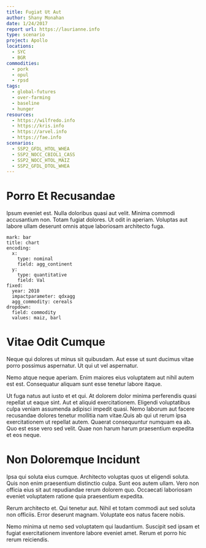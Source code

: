 ```yaml
---
title: Fugiat Ut Aut
author: Shany Monahan
date: 1/24/2017
report url: https://laurianne.info
type: scenario
project: Apollo
locations:
  - SYC
  - BGR
commodities:
  - pork
  - opul
  - rpsd
tags:
  - global-futures
  - over-farming
  - baseline
  - hunger
resources:
  - https://wilfredo.info
  - https://kris.info
  - https://arvel.info
  - https://fae.info
scenarios:
  - SSP2_GFDL_HTOL_WHEA
  - SSP2_NOCC_CBIOL1_CASS
  - SSP2_NOCC_HTOL_MAIZ
  - SSP2_GFDL_DTOL_WHEA
---
```

# Porro Et Recusandae
Ipsum eveniet est. Nulla doloribus quasi aut velit. Minima commodi accusantium non. Totam fugiat dolores. Ut odit in aperiam. Voluptas aut labore ullam deserunt omnis atque laboriosam architecto fuga.

```vis
mark: bar
title: chart
encoding:
  x:
    type: nominal
    field: agg_continent
  y:
    type: quantitative
    field: Val
fixed:
  year: 2010
  impactparameter: qdxagg
  agg_commodity: cereals
dropdown:
  field: commodity
  values: maiz, barl
```

# Vitae Odit Cumque
Neque qui dolores ut minus sit quibusdam. Aut esse ut sunt ducimus vitae porro possimus aspernatur. Ut qui ut vel aspernatur.
 Nemo atque neque aperiam. Enim maiores eius voluptatem aut nihil autem est est. Consequatur aliquam sunt esse tenetur labore itaque.
 Ut fuga natus aut iusto et et qui. At dolorem dolor minima perferendis quasi repellat ut eaque sint. Aut et aliquid exercitationem. Eligendi voluptatibus culpa veniam assumenda adipisci impedit quasi. Nemo laborum aut facere recusandae dolores tenetur mollitia nam vitae.Quis ab qui ut rerum ipsa exercitationem ut repellat autem. Quaerat consequuntur numquam ea ab. Quo est esse vero sed velit. Quae non harum harum praesentium expedita et eos neque.

# Non Doloremque Incidunt
Ipsa qui soluta eius cumque. Architecto voluptas quos ut eligendi soluta. Quis non enim praesentium distinctio culpa. Sunt eos autem ullam. Vero non officia eius sit aut repudiandae rerum dolorem quo. Occaecati laboriosam eveniet voluptatem ratione quia praesentium expedita.
 Rerum architecto et. Qui tenetur aut. Nihil et totam commodi aut sed soluta non officiis. Error deserunt magnam. Voluptate eos natus facere nobis.
 Nemo minima ut nemo sed voluptatem qui laudantium. Suscipit sed ipsam et fugiat exercitationem inventore labore eveniet amet. Rerum et porro hic rerum reiciendis.
